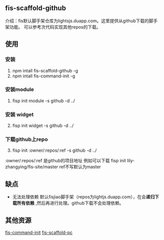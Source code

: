 ## fis-scaffold-github

介绍：fis默认脚手架仓库为lightsjs.duapp.com。这里提供从github下载的脚手架功能。
可以参考次代码实现其他repos的下载。

## 使用

### 安装
1. npm intall fis-scaffold-github -g
2. npm intall fis-command-init -g

### 安装module
1.  fisp init module -s github -d ../

### 安装 widget
2.  fisp init widget -s github -d ../

### 下载github上repo

3.  fisp init :owner/:repos/:ref -s github -d ../

:owner/:repos/:ref 是github的项目地址
例如可以下载 fisp init lily-zhangying/fis-site/master
ref不写默认为master

## 缺点

* 无法处理依赖
    默认fisjiao脚手架（repos为lightjs.duapp.com），在会**递归下载所有依赖** ,然后再进行处理。github下载不会处理依赖。


## 其他资源

[fis-command-init](https://github.com/xiangshouding/fis-command-init)
[fis-scaffold-pc](https://github.com/xiangshouding/fis-scaffold-pc)
